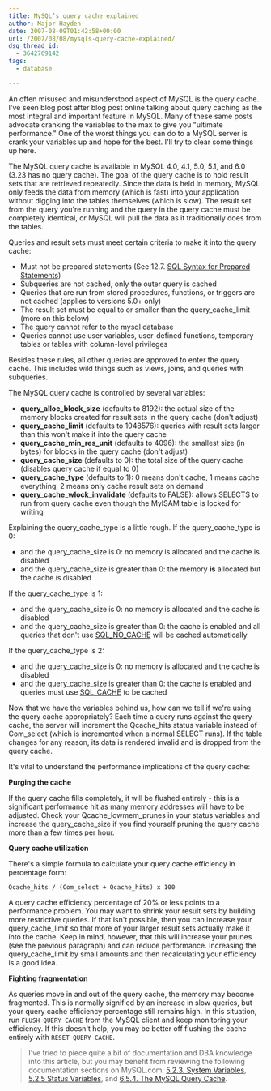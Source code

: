```yaml
---
title: MySQL’s query cache explained
author: Major Hayden
date: 2007-08-09T01:42:58+00:00
url: /2007/08/08/mysqls-query-cache-explained/
dsq_thread_id:
  - 3642769142
tags:
  - database

---
```

An often misused and misunderstood aspect of MySQL is the query cache. I've seen blog post after blog post online talking about query caching as the most integral and important feature in MySQL. Many of these same posts advocate cranking the variables to the max to give you "ultimate performance." One of the worst things you can do to a MySQL server is crank your variables up and hope for the best. I'll try to clear some things up here.

The MySQL query cache is available in MySQL 4.0, 4.1, 5.0, 5.1, and 6.0 (3.23 has no query cache). The goal of the query cache is to hold result sets that are retrieved repeatedly. Since the data is held in memory, MySQL only feeds the data from memory (which is fast) into your application without digging into the tables themselves (which is slow). The result set from the query you're running and the query in the query cache must be completely identical, or MySQL will pull the data as it traditionally does from the tables.

Queries and result sets must meet certain criteria to make it into the query cache:

  * Must not be prepared statements (See 12.7. [SQL Syntax for Prepared Statements][1])
  * Subqueries are not cached, only the outer query is cached
  * Queries that are run from stored procedures, functions, or triggers are not cached (applies to versions 5.0+ only)
  * The result set must be equal to or smaller than the query\_cache\_limit (more on this below)
  * The query cannot refer to the mysql database
  * Queries cannot use user variables, user-defined functions, temporary tables or tables with column-level privileges

Besides these rules, all other queries are approved to enter the query cache. This includes wild things such as views, joins, and queries with subqueries.

The MySQL query cache is controlled by several variables:

  * **query\_alloc\_block_size** (defaults to 8192): the actual size of the memory blocks created for result sets in the query cache (don't adjust)
  * **query\_cache\_limit** (defaults to 1048576): queries with result sets larger than this won't make it into the query cache
  * **query\_cache\_min\_res\_unit** (defaults to 4096): the smallest size (in bytes) for blocks in the query cache (don't adjust)
  * **query\_cache\_size** (defaults to 0): the total size of the query cache (disables query cache if equal to 0)
  * **query\_cache\_type** (defaults to 1): 0 means don't cache, 1 means cache everything, 2 means only cache result sets on demand
  * **query\_cache\_wlock_invalidate** (defaults to FALSE): allows SELECTS to run from query cache even though the MyISAM table is locked for writing

Explaining the query\_cache\_type is a little rough. If the query\_cache\_type is 0:

  * and the query\_cache\_size is 0: no memory is allocated and the cache is disabled
  * and the query\_cache\_size is greater than 0: the memory **is** allocated but the cache is disabled

If the query\_cache\_type is 1:

  * and the query\_cache\_size is 0: no memory is allocated and the cache is disabled
  * and the query\_cache\_size is greater than 0: the cache is enabled and all queries that don't use [SQL\_NO\_CACHE][2] will be cached automatically

If the query\_cache\_type is 2:

  * and the query\_cache\_size is 0: no memory is allocated and the cache is disabled
  * and the query\_cache\_size is greater than 0: the cache is enabled and queries must use [SQL_CACHE][2] to be cached

Now that we have the variables behind us, how can we tell if we're using the query cache appropriately? Each time a query runs against the query cache, the server will increment the Qcache\_hits status variable instead of Com\_select (which is incremented when a normal SELECT runs). If the table changes for any reason, its data is rendered invalid and is dropped from the query cache.

It's vital to understand the performance implications of the query cache:

**Purging the cache**

If the query cache fills completely, it will be flushed entirely - this is a significant performance hit as many memory addresses will have to be adjusted. Check your Qcache\_lowmem\_prunes in your status variables and increase the query\_cache\_size if you find yourself pruning the query cache more than a few times per hour.

**Query cache utilization**

There's a simple formula to calculate your query cache efficiency in percentage form:

`Qcache_hits / (Com_select + Qcache_hits) x 100`

A query cache efficiency percentage of 20% or less points to a performance problem. You may want to shrink your result sets by building more restrictive queries. If that isn't possible, then you can increase your query\_cache\_limit so that more of your larger result sets actually make it into the cache. Keep in mind, however, that this will increase your prunes (see the previous paragraph) and can reduce performance. Increasing the query\_cache\_limit by small amounts and then recalculating your efficiency is a good idea.

**Fighting fragmentation**

As queries move in and out of the query cache, the memory may become fragmented. This is normally signified by an increase in slow queries, but your query cache efficiency percentage still remains high. In this situation, run `FLUSH QUERY CACHE` from the MySQL client and keep monitoring your efficiency. If this doesn't help, you may be better off flushing the cache entirely with `RESET QUERY CACHE`.

> I've tried to piece quite a bit of documentation and DBA knowledge into this article, but you may benefit from reviewing the following documentation sections on MySQL.com: [5.2.3. System Variables][3], [5.2.5 Status Variables][4], and [6.5.4. The MySQL Query Cache][5].

 [1]: http://dev.mysql.com/doc/refman/5.0/en/sqlps.html
 [2]: http://dev.mysql.com/doc/refman/5.0/en/query-cache-in-select.html
 [3]: http://dev.mysql.com/doc/refman/5.0/en/server-system-variables.html
 [4]: http://dev.mysql.com/doc/refman/5.0/en/server-status-variables.html
 [5]: http://dev.mysql.com/doc/refman/5.0/en/query-cache.html
